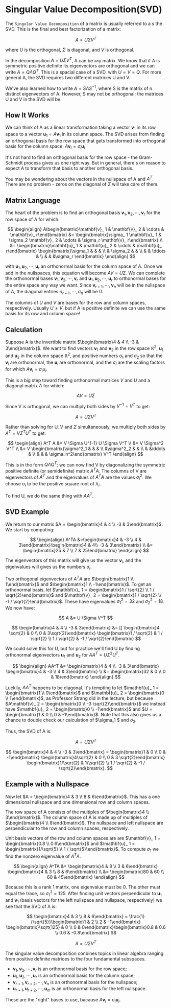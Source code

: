 # Singular Value Decomposition(SVD)

The `Singular Value Decomposition` of a matrix is usually referred to a s the SVD. This is the final and best factorization of a matrix:

$$
A = U \Sigma V^T
$$

where $U$ is the orthogonal, $\Sigma$ is diagonal, and $V$ is orthogonal.

In the decomposition $A = U \Sigma V^T$, A can be `any` matrix. We know that if A is symmetric positive definite its eigenvectors are orthogonal and we can write $A = Q \Lambda Q^T$. This is a spacial case of a SVD, with $U = V = Q$. For more general A, the SVD requires two different matrices U and V.

We've also learned how to write $A = S \Lambda S^{-1}$, where S is the matrix of n distinct eigenvectors of A. However, S may not be orthogonal; the matrices U and V in the SVD will be.

## How It Works

We can think of A as a linear transformation taking a vector $\mathbf{v}_ 1$ in its row space to a vector $\mathbf{u}_ 1 = A \mathbf{v}_ 1$ in its column space. The SVD arises from finding an orthogonal basis for the row space that gets transformed into orthogonal basis for the column space: $A\mathbf{v}_ i = \sigma_ i \mathbf{u}_ i$

It's not hard to find an orthogonal basis for the row space - the Gram-Schmidt process gives us one right way. But in general, there's on reason to expect A to transform that basis to another orthogonal basis.

You may be wondering about the vectors in the nullspace of A and $A^T$. There are no problem - zeros on the diagonal of $\Sigma$ will take care of them.

## Matrix Language

The heart of the problem is to find an orthogonal basis $\mathbf{v}_ 1, \mathbf{v}_ 2, \cdots, \mathbf{v}_ r$ for the row space of A for which:

$$
\begin{align}
A\begin{bmatrix}\mathbf{v}_ 1 & \mathbf{v}_ 2 & \cdots & \mathbf{v}_ r\end{bmatrix} &= 
\begin{bmatrix}\sigma_ 1 \mathbf{u}_ 1 & \sigma_2 \mathbf{v}_ 2 & \cdots & \sigma_r \mathbf{v}_ r\end{bmatrix} \\
&= \begin{bmatrix}\mathbf{u}_ 1 & \mathbf{u}_ 2 & \cdots & \mathbf{u}_ r\end{bmatrix} \begin{bmatrix}\sigma_1 & & & \\ & \sigma_2 & & \\ & & \ddots & \\ & & &\sigma_r \end{bmatrix}
\end{align}
$$

with $\mathbf{u}_ 1, \mathbf{u}_ 2, \cdots, \mathbf{u}_ r$ an orthonormal basis for the column space of A. Once we add in the nullspaces, this equation will become $AV = U\Sigma$. We can complete the orthonormal bases $\mathbf{v}_ 1, \mathbf{v}_ 2, \cdots, \mathbf{v}_ r$ and $\mathbf{u}_ 1, \mathbf{u}_ 2, \cdots, \mathbf{u}_ r$ to orthonormal bases for the entire space any way we want. Since $\mathbf{v}_ {r + 1}, \cdots, \mathbf{v}_ n$ will be in the nullspace of A, the diagonal entries $\sigma_{r + 1}, \cdots, \sigma_{n}$ will be 0.

The columns of $U$ and $V$ are bases for the row and column spaces, respectively. Usually $U \ne V$, but if A is positive definite we can use the same basis for its row and column space!

## Calculation

Suppose A is the invertible matrix $\begin{bmatrix}4 & 4 \\ -3 & 3\end{bmatrix}$. We want to find vectors $\mathbf{v}_ 1$ and $\mathbf{v}_ 2$ in the row space $\mathbb{R}^2$, $\mathbf{u}_ 1$ and $\mathbf{u}_ 2$ in the column space $\mathbb{R}^2$, and positive numbers $\sigma_1$ and $\sigma_2$ so that the $\mathbf{v}_ i$ are orthonormal, the $\mathbf{u}_ i$ are orthonormal, and the $\sigma_i$ are the scaling factors for which $A \mathbf{v}_ i = \sigma_i u_i$.

This is a big step toward finding orthonormal matrices $V$ and $U$ and a diagonal matrix $\Lambda$ for which:

$$
AV = U \Sigma
$$

Since V is orthogonal, we can multiply both sides by $V^{-1} = V^T$ to get:

$$
A = U \Sigma V^T
$$

Rather than solving for U, V and $\Sigma$ simultaneously, we multiply both sides by $A^T = V \Sigma ^T U^T$ to get:

$$
\begin{align}
A^T A &= V \Sigma U^{-1} U \Sigma V^T \\
&= V \Sigma^2 V^T \\
&= V \begin{bmatrix}\sigma^2_1 & & & \\ &\sigma^2_2 & & \\  & &\ddots & \\ & & & \sigma_n^2\end{bmatrix} V^T
\end{align}
$$

This is in the form $Q\Lambda Q^T$; we can now find V by diagonalizing the symmetric positive definite (or semidefinite) matrix $A^TA$. The columns of V are eigenvectors of $A^T$ and the eigenvalues of $A^TA$ are the values $\sigma_i^2$. We choose $\sigma_i$ to be the positive square root of $\lambda_i$.

To find U, we do the same thing with $AA^T$.

## SVD Example

We return to our matrix $A = \begin{bmatrix}4 & 4 \\ -3 & 3\end{bmatrix}$. We start by computing:

$$
\begin{align}
A^TA &=\begin{bmatrix}4 & -3 \\ 4 & 3\end{bmatrix}\begin{bmatrix}4 & 4\\ -3 & 3\end{bmatrix} \\
&= \begin{bmatrix}25 & 7 \\ 7 & 25\end{bmatrix}
\end{align}
$$

The eigenvectors of this matrix will give us the vector $\mathbf{v}_ i$, and the eigenvalues will gives us the numbers $\sigma_i$.

Two orthogonal eigenvectors of $A^TA$ are $\begin{bmatrix}1 \\ 1\end{bmatrix}$ and $\begin{bmatrix}1 \\ -1\end{bmatrix}$. To get an orthonormal basis, let $\mathbf{v}_ 1 = \begin{bmatrix}1 / \sqrt{2} \\ 1 / \sqrt{2}\end{bmatrix}$ and $\mathbf{v}_ 2 = \begin{bmatrix}1 / \sqrt{2} \\ -1 / \sqrt{2}\end{bmatrix}$. These have eigenvalues $\sigma_1^2 = 32$ and $\sigma_2^2 = 18$. We now have:

$$
A &= U \Sigma V^T
$$

$$
\begin{bmatrix}4 & 4 \\ -3 & 3\end{bmatrix} &= [] \begin{bmatrix}4 \sqrt{2} & 0 \\ 0 & 3\sqrt{2}\end{bmatrix} \begin{bmatrix}1 / \sqrt{2} & 1 / \sqrt{2} \\ 1 / \sqrt{2} & -1 / \sqrt{2}\end{bmatrix}
$$

We could solve this for U, but for practice we'll find U by finding orthonormal eigenvectors $\mathbf{u}_ 1$ and $\mathbf{u}_ 2$ for $AA^T = U \Sigma^2 U^T$.

$$
\begin{align}
AA^T &= \begin{bmatrix}4 & 4 \\ -3 & 3\end{bmatrix} \begin{bmatrix}4 & -3 \\ 4 & 3\end{bmatrix} \\
     &= \begin{bmatrix}32 & 0 \\ 0 & 18\end{bmatrix}
\end{align}
$$

Luckily, $AA^T$ happens to be diagonal. It's tempting to let $\mathbf{u}_ 1 = \begin{bmatrix}1 \\ 0\end{bmatrix}$ and $\mathbf{u}_ 2 = \begin{bmatrix}0 \\ 1\end{bmatrix}$, as Professor Strang did in the lecture, but because $A\mathbf{v}_ 2 = \begin{bmatrix}0 \\ -3 \sqrt{2}\end{bmatrix}$ we instead have $\mathbf{u}_ 2 = \begin{bmatrix}0 \\ -1\end{bmatrix}$ and $U = \begin{bmatrix}1 & 0 \\ 0 & -1\end{bmatrix}$. Note that this also gives us a chance to double check our calculation of $\sigma_1 $ and $\sigma_2$.

Thus, the SVD of A is:

$$
A = U \Sigma V^T
$$

$$
\begin{bmatrix}4 & 4 \\ -3 & 3\end{bmatrix} = \begin{bmatrix}1 & 0 \\ 0 & -1\end{bmatrix} \begin{bmatrix}4\sqrt{2} & 0 \\ 0 & 3 \sqrt{2}\end{bmatrix} \begin{bmatrix}1/\sqrt{2} & 1/\sqrt{2} \\ 1 / \sqrt{2} & -1 / \sqrt{2}\end{bmatrix}.
$$

## Example with a Nullspace

Now let $A = \begin{bmatrix}4 & 3 \\ 8 & 6\end{bmatrix}$. This has a one dimensional nullspace and one dimensional row and column spaces.

The row space of A consists of the multiples of $\begin{bmatrix}4 \\ 3\end{bmatrix}$. The column space of A is made up of multiples of $\begin{bmatrix}4 \\ 8\end{bmatrix}$. The nullspace and left nullspace are perpendicular to the row and column spaces, respectively.

Unit basis vectors of the row and column spaces are are $\mathbf{v}_ 1 = \begin{bmatrix}0.8 \\ 0.6\end{bmatrix}$ and $\mathbf{u}_ 1 = \begin{bmatrix}1/\sqrt{5} \\ 1 / \sqrt{5}\end{bmatrix}$. To compute $\sigma_1$ we find the nonzero eigenvalue of $A^TA$.

$$
\begin{align}
A^TA &= \begin{bmatrix}4 & 8 \\ 3 & 6\end{bmatrix} \begin{bmatrix}4 & 3 \\ 8 & 6\end{bmatrix} \\
     &= \begin{bmatrix}80 & 60 \\ 60 & 45\end{bmatrix}
\end{align}
$$

Because this is a rank 1 matrix, one eigenvalue must be 0. The other must equal the trace, so $\sigma_1^2 = 125$. After finding unit vectors perpendicular to $\mathbf{u}_ 1$ and $\mathbf{v}_ 1$ (basis vectors for the left nullspace and nullspace, respectively) we see that the SVD of A is:

$$
\begin{bmatrix}4 & 3 \\ 8 & 6\end{bmatrix} = \frac{1}{\sqrt{5}}\begin{bmatrix}1 & 2 \\ 2 & -1\end{bmatrix} \begin{bmatrix}\sqrt{125} & 0 \\ 0 & 0\end{bmatrix}\begin{bmatrix}0.8 & 0.6 \\ 0.6 & -0.8\end{bmatrix}
$$

$$
A = U \Sigma V^T
$$

The singular value decomposition conbines topics in linear algebra ranging from positive definite matrices to the four fundamental subspaces.

- $\mathbf{v}_ 1, \mathbf{v}_ 2, \cdots, \mathbf{v}_ r$ is an orthonormal basis for the row space;
- $\mathbf{u}_ 1, \mathbf{u}_ 2, \cdots, \mathbf{u}_ r$ is an orthonormal basis for the column space;
- $\mathbf{v}_ {r + 1}, \mathbf{v}_ {r + 2}, \cdots, \mathbf{v}_ n$ is an orthonormal basis for the nullspace;
- $\mathbf{u}_ {r + 1}, \mathbf{u}_ {r + 2}, \cdots, \mathbf{u}_ m$ is an orthonormal basis for the left nullspace.

These are the "right" bases to use, bacause $A\mathbf{v}_ i = \sigma_i \mathbf{u}_ i$.
